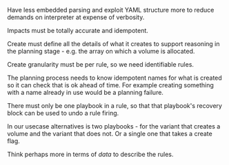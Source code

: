 Have less embedded parsing and exploit YAML structure more to reduce
demands on interpreter at expense of verbosity.

Impacts must be totally accurate and idempotent.

Create must define all the details of what it creates to support reasoning
in the planning stage - e.g. the array on which a volume is allocated.

Create granularity must be per rule, so we need identifiable rules.

The planning process needs to know idempotent names for what is created
so it can check that is ok ahead of time. For example creating something
with a name already in use would be a planning failure.

There must only be one playbook in a rule, so that that playbook's recovery
block can be used to undo a rule firing.

In our usecase alternatives is two playbooks - for the variant that creates
a volume and the variant that does not. Or a single one that takes a create
flag.

Think perhaps more in terms of *data* to describe the rules.



